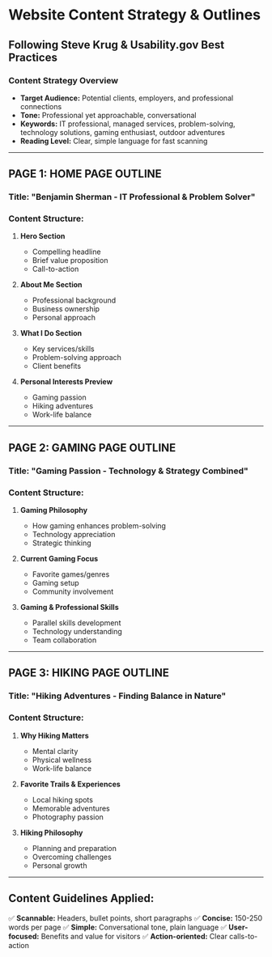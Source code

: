 # Website Content Strategy & Outlines
## Following Steve Krug & Usability.gov Best Practices

### Content Strategy Overview
- **Target Audience:** Potential clients, employers, and professional connections
- **Tone:** Professional yet approachable, conversational
- **Keywords:** IT professional, managed services, problem-solving, technology solutions, gaming enthusiast, outdoor adventures
- **Reading Level:** Clear, simple language for fast scanning

---

## PAGE 1: HOME PAGE OUTLINE

### Title: "Benjamin Sherman - IT Professional & Problem Solver"

### Content Structure:
1. **Hero Section**
   - Compelling headline
   - Brief value proposition
   - Call-to-action

2. **About Me Section**
   - Professional background
   - Business ownership
   - Personal approach

3. **What I Do Section**
   - Key services/skills
   - Problem-solving approach
   - Client benefits

4. **Personal Interests Preview**
   - Gaming passion
   - Hiking adventures
   - Work-life balance

---

## PAGE 2: GAMING PAGE OUTLINE

### Title: "Gaming Passion - Technology & Strategy Combined"

### Content Structure:
1. **Gaming Philosophy**
   - How gaming enhances problem-solving
   - Technology appreciation
   - Strategic thinking

2. **Current Gaming Focus**
   - Favorite games/genres
   - Gaming setup
   - Community involvement

3. **Gaming & Professional Skills**
   - Parallel skills development
   - Technology understanding
   - Team collaboration

---

## PAGE 3: HIKING PAGE OUTLINE

### Title: "Hiking Adventures - Finding Balance in Nature"

### Content Structure:
1. **Why Hiking Matters**
   - Mental clarity
   - Physical wellness
   - Work-life balance

2. **Favorite Trails & Experiences**
   - Local hiking spots
   - Memorable adventures
   - Photography passion

3. **Hiking Philosophy**
   - Planning and preparation
   - Overcoming challenges
   - Personal growth

---

## Content Guidelines Applied:
✅ **Scannable:** Headers, bullet points, short paragraphs
✅ **Concise:** 150-250 words per page
✅ **Simple:** Conversational tone, plain language
✅ **User-focused:** Benefits and value for visitors
✅ **Action-oriented:** Clear calls-to-action